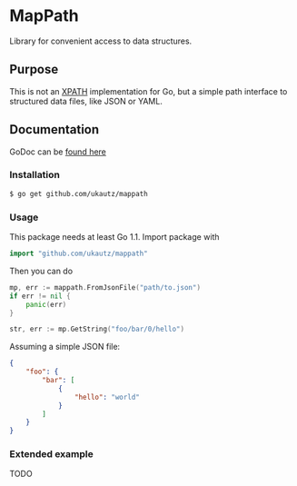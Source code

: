 MapPath
=======

Library for convenient access to data structures.

Purpose
-------

This is not an [XPATH](http://en.wikipedia.org/wiki/XPath) implementation for Go, but a simple path interface
to structured data files, like JSON or YAML.

Documentation
-------------

GoDoc can be [found here](http://godoc.org/github.com/ukautz/mappath)

### Installation

```bash
$ go get github.com/ukautz/mappath
```

### Usage

This package needs at least Go 1.1. Import package with

```go
import "github.com/ukautz/mappath"
```

Then you can do

```go
mp, err := mappath.FromJsonFile("path/to.json")
if err != nil {
    panic(err)
}

str, err := mp.GetString("foo/bar/0/hello")
```

Assuming a simple JSON file:

```json
{
    "foo": {
        "bar": [
            {
                "hello": "world"
            }
        ]
    }
}
```

### Extended example

TODO

